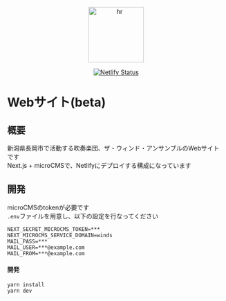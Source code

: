 <p align="center">
<a href="https://winds-n.com">
<img width="128" alt="hr" src="https://user-images.githubusercontent.com/25874594/183895578-c757c311-f326-422f-bff4-79ff40e4087a.png">
</a>
</p>

<p align="center">
<a href="https://app.netlify.com/sites/winds-nagaoka/deploys">
<img alt="Netlify Status" src="https://api.netlify.com/api/v1/badges/6fada799-5d67-41b7-a1b3-c227db736670/deploy-status">
</a>
</p>

# Webサイト(beta)

## 概要

新潟県長岡市で活動する吹奏楽団、ザ・ウィンド・アンサンブルのWebサイトです  
Next.js + microCMSで、Netlifyにデプロイする構成になっています

## 開発

microCMSのtokenが必要です  
`.env`ファイルを用意し、以下の設定を行なってください

```
NEXT_SECRET_MICROCMS_TOKEN=***
NEXT_MICROCMS_SERVICE_DOMAIN=winds
MAIL_PASS=***
MAIL_USER=***@example.com
MAIL_FROM=***@example.com
```

#### 開発

```
yarn install
yarn dev
```